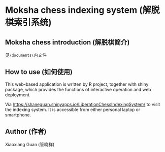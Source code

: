 # Moksha chess indexing system (解脱棋索引系统)
## Moksha chess introduction (解脱棋简介)
见`\documents\`内文件
## How to use (如何使用)
This web-based application is written by R project, together with shiny package, which provides the functions of interactive operation and web deployment. 

Via https://shaneguan.shinyapps.io/LiberationChessIndexingSystem/ to visit the indexing system. It is accessible from either personal laptop or smartphone.

## Author (作者)
Xiaoxiang Guan (管晓祥)
